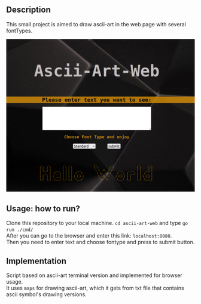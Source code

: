 ## Description

This small project is aimed to draw ascii-art in the web page with several fontTypes.

<img width="800" src="./screenshot.png" />

## Usage: how to run?
Clone this repository to your local machine. `cd ascii-art-web` and type `go run ./cmd/`  
After you can go to the browser and enter this link: `localhost:8080`.  
Then you need to enter text and choose fontype and press to submit button.

## Implementation

Script based on ascii-art terminal version and implemented for browser usage.  
It uses `maps` for drawing ascii-art, which it gets from txt file that contains ascii symbol's drawing versions.
